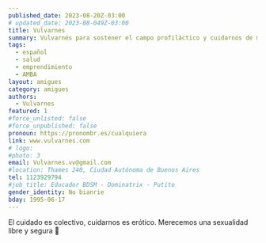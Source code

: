 ```yaml
---
published_date: 2023-08-20Z-03:00
# updated_date: 2023-08-049Z-03:00
title: Vulvarnes
summary: Vulvarnés para sostener el campo profiláctico y cuidarnos de manera segura y erótica 🖤
tags:
  - español
  - salud
  - emprendimiento
  - AMBA
layout: amigues
category: amigues
authors:
  - Vulvarnes
featured: 1
#force_unlisted: false
#force_unpublished: false
pronoun: https://pronombr.es/cualquiera
link: www.vulvarnes.com
# logo:
#photo: 3
email: Vulvarnes.vv@gmail.com
#location: Thames 240, Ciudad Autónoma de Buenos Aires
tel: 1123929794
#job_title: Educador BDSM - Dominatrix - Putito
gender_identity: No bianrie
bday: 1995-06-17
---
```


El cuidado es colectivo, cuidarnos es erótico. Merecemos una sexualidad libre y segura 🌈
